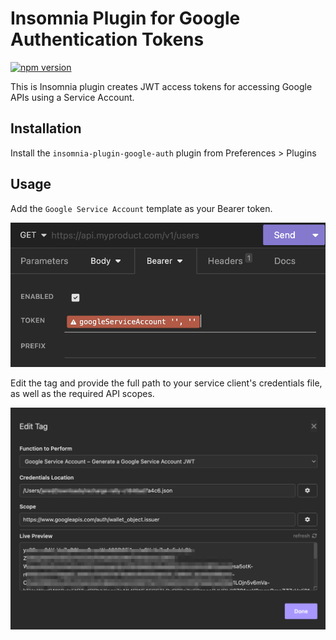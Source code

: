 # Insomnia Plugin for Google Authentication Tokens

[![npm version](https://badge.fury.io/js/insomnia-plugin-google-auth.svg)](https://www.npmjs.com/package/insomnia-plugin-google-auth)

This is Insomnia plugin creates JWT access tokens for accessing Google APIs using a Service Account.

## Installation
Install the `insomnia-plugin-google-auth` plugin from Preferences > Plugins

## Usage

Add the `Google Service Account` template as your Bearer token.

![Bearer Token](docs/bearer_tag.png)

Edit the tag and provide the full path to your service client's credentials file, as well as the required API scopes.

![Edit Tag](docs/edit_tag.png)
